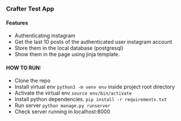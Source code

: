 ### Crafter Test App

#### Features

- Authenticating instagram
- Get the last 10 posts of the authenticated user instagram account
- Store them in the local database (postgresql)
- Show them in the page using jinja template.

#### HOW TO RUN:

- Clone the repo
- Install virtual env `python3 -m venv env` inside project root directory
- Activate the virtual env `source env/bin/activate`
- Install python dependencies. `pip install -r requirements.txt`
- Run server `python manage.py runserver`
- Check server running in localhost:8000
